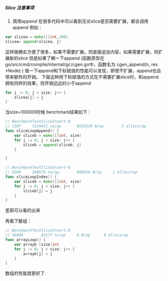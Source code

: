 ##### Slice 注意事项
1. 慎用append
在很多代码中可以看到无论slice是否需要扩展，都会调用append
例如：
```go
var slicea = make([]int,100)
slicea= append(slicea, j)
```
这样做确实方便了很多，如果不需要扩展，则直接追加内容，如果需要扩展，则扩展新的slice
但是如果了解一下append
(函数原型在go/src/cmd/compile/internal/gc/cgen.go中，函数名为 cgen_append(n, res *Node) )
做一下append和下标赋值的性能可以发现，即使不扩展，append也会带来额外的开销。
下面这种用下标赋值的方式在不需要扩展slice时，和append拥有同样的效果，但开销远远的小于append
``` go
for j := 0; j < size; j++ {
	slicea[j] = j
}
```
当size=100000时候
benchmark结果如下：
``` go
// BenchmarkTestSliceInsert-8
// 1107	    1134451 ns/op	    6635539 B/op	    5 allocs/op
func sliceLoopAppend() {
	var sliceb = make([]int, size)
	for j := 0; j < size; j++ {
		sliceb = append(sliceb, j)
	}

}

// BenchmarkTestSliceInsert-8
// 5509	    240670 ns/op	    802818 B/op	    1 allocs/op
func sliceLoopIndex() {
	var sliceb = make([]int, size)
	for j := 0; j < size; j++ {
		sliceb[j] = j
	}
}
```
差距可以看的出来

再看下数组：
``` go
// BenchmarkTestSliceInsert-8
// 30484	    42177 ns/op	    0 B/op	    0 allocs/op
func arrayLoop() {
	var arrayb [size]int
	for j := 0; j < size; j++ {
		arrayb[j] = j
	}
}
```
数组的性能就更好了.
